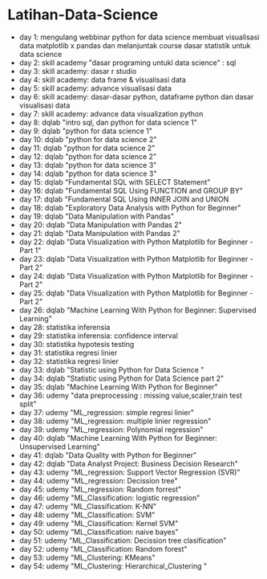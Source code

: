 # Latihan-Data-Science

- day 1: mengulang webbinar python for data science membuat visualisasi data matplotlib x pandas dan melanjuntak course dasar statistik untuk data science
- day 2: skill academy "dasar programing untukl data science" : sql
- day 3: skill academy: dasar r studio
- day 4: skill academy: data frame & visualisasi data
- day 5: skill academy: advance visualisasi data
- day 6: skill academy: dasar-dasar python, dataframe python dan dasar visualisasi data
- day 7: skill academy: advance data visualization python
- day 8: dqlab "intro sql, dan python for data science 1"
- day 9:  dqlab "python for data science 1"
- day 10: dqlab "python for data science 2"
- day 11: dqlab "python for data science 2"
- day 12: dqlab "python for data science 2"
- day 13: dqlab "python for data science 3"
- day 14: dqlab "python for data science 3"
- day 15: dqlab "Fundamental SQL with SELECT Statement"
- day 16: dqlab "Fundamental SQL Using FUNCTION and GROUP BY"
- day 17: dqlab "Fundamental SQL Using INNER JOIN and UNION
- day 18: dqlab "Exploratory Data Analysis with Python for Beginner"
- day 19: dqlab "Data Manipulation with Pandas"
- day 20: dqlab "Data Manipulation with Pandas 2"
- day 21: dqlab "Data Manipulation with Pandas 2"
- day 22: dqlab "Data Visualization with Python Matplotlib for Beginner - Part 1"
- day 23: dqlab "Data Visualization with Python Matplotlib for Beginner - Part 2"
- day 24: dqlab "Data Visualization with Python Matplotlib for Beginner - Part 2"
- day 25: dqlab "Data Visualization with Python Matplotlib for Beginner - Part 2"
- day 26: dqlab "Machine Learning With Python for Beginner: Supervised Learning"
- day 28: statistika inferensia
- day 29: statistika inferensia: confidence interval
- day 30: statistika hypotesis testing
- day 31: statistika regresi linier
- day 32: statistika regresi linier
- day 33: dqlab "Statistic using Python for Data Science "
- day 34: dqlab "Statistic using Python for Data Science part 2"
- day 35: dqlab "Machine Learning With Python for Beginner"
- day 36: udemy "data preprocessing : missing value,scaler,train test split"
- day 37: udemy "ML_regression: simple regresi linier" 
- day 38: udemy "ML_regression: multiple linier regression"
- day 39: udemy "ML_regression: Polynomial regression"
- day 40: dqlab "Machine Learning With Python for Beginner: Unsupervised Learning"
- day 41: dqlab "Data Quality with Python for Beginner"
- day 42: dqlab "Data Analyst Project: Business Decision Research"
- day 43: udemy "ML_regression: Support Vector Regression (SVR)"
- day 44: udemy "ML_regression: Decission tree"
- day 45: udemy "ML_regression: Random forrest"
- day 46: udemy "ML_Classification: logistic regression"
- day 47: udemy "ML_Classification: K-NN"
- day 48: udemy "ML_Classification: SVM"
- day 49: udemy "ML_Classification: Kernel SVM"
- day 50: udemy "ML_Classification: naive bayes"
- day 51: udemy "ML_Classification: Decission tree clasification"
- day 52: udemy "ML_Classification: Random forest"
- day 53: udemy "ML_Clustering: KMeans"
- day 54: udemy "ML_Clustering: Hierarchical_Clustering "